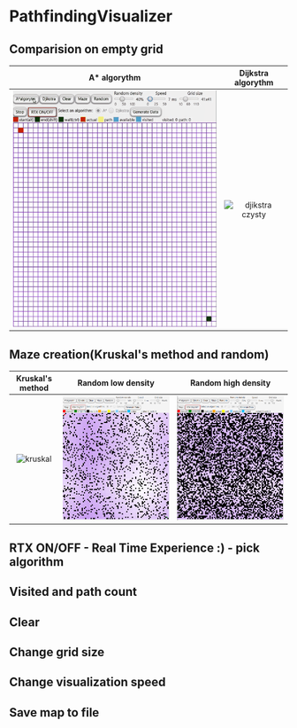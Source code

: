 # PathfindingVisualizer
## Comparision on empty grid

| A* algorythm      | Dijkstra algorythm       |
| :---:      | :---:       |
| ![aalgorytm czysty](gify/aalgorytm%20czysty.gif)     | ![djikstra czysty](gify/djikstra%20czysty.gif) |

## Maze creation(Kruskal's method and random)

| Kruskal's method      | Random low density       | Random high density      |
| :---:      | :---:       | :---:       |
| ![kruskal](gify/kruskal.gif)     | ![Random low density ](gify/random%20low%20density.png) | ![Random high density ](gify/random%20high%20density.png) |

## RTX ON/OFF - Real Time Experience :) - pick algorithm
## Visited and path count
## Clear
## Change grid size
## Change visualization speed
## Save map to file


